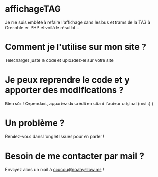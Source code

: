 # affichageTAG
Je me suis embêté à refaire l'affichage dans les bus et trams de la TAG à Grenoble en PHP et voilà le résultat...


# Comment je l'utilise sur mon site ?
Téléchargez juste le code et uploadez-le sur votre site !

# Je peux reprendre le code et y apporter des modifications ?
Bien sûr ! Cependant, apportez du crédit en citant l'auteur original (moi :) )

# Un problème ?
Rendez-vous dans l'onglet Issues pour en parler !

# Besoin de me contacter par mail ?

Envoyez alors un mail à coucou@noahyellow.me !
